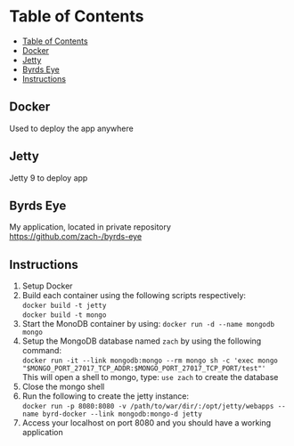 Table of Contents
=================

<!-- TOC depthFrom:1 depthTo:6 withLinks:1 updateOnSave:1 orderedList:0 -->

-	[Table of Contents](#table-of-contents)
  -	[Docker](#docker)
  -	[Jetty](#Jetty)
  -	[Byrds Eye](#byrds-eye)
  -	[Instructions](#instructions)

<!-- /TOC -->

Docker
------

Used to deploy the app anywhere

Jetty
-----

Jetty 9 to deploy app

Byrds Eye
---------

My application, located in private repository https://github.com/zach-/byrds-eye

Instructions
------------

1.	Setup Docker
2.	Build each container using the following scripts respectively:<br>`docker build -t jetty`<br>`docker build -t mongo`
3.	Start the MonoDB container by using: `docker run -d --name mongodb mongo`
4.	Setup the MongoDB database named `zach` by using the following command:<br>`docker run -it --link mongodb:mongo --rm mongo sh -c 'exec mongo "$MONGO_PORT_27017_TCP_ADDR:$MONGO_PORT_27017_TCP_PORT/test"'`<br>This will open a shell to mongo, type: `use zach` to create the database
5.	Close the mongo shell
6.	Run the following to create the jetty instance:<br>`docker run -p 8080:8080 -v /path/to/war/dir/:/opt/jetty/webapps --name byrd-docker --link mongodb:mongo-d jetty`
7.	Access your localhost on port 8080 and you should have a working application
